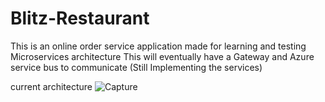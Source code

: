# Blitz-Restaurant
This is an online order service application made for learning and testing Microservices architecture
This will eventually have a Gateway and Azure service bus to communicate (Still Implementing the services)

current architecture
![Capture](https://user-images.githubusercontent.com/25084387/131080030-baa0bf2f-8de9-413f-b4e1-6e1056ce741d.PNG)

